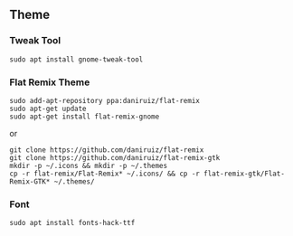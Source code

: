 ## Theme

### Tweak Tool

```
sudo apt install gnome-tweak-tool
```


### Flat Remix Theme
```
sudo add-apt-repository ppa:daniruiz/flat-remix
sudo apt-get update
sudo apt-get install flat-remix-gnome
```

or

```
git clone https://github.com/daniruiz/flat-remix
git clone https://github.com/daniruiz/flat-remix-gtk
mkdir -p ~/.icons && mkdir -p ~/.themes
cp -r flat-remix/Flat-Remix* ~/.icons/ && cp -r flat-remix-gtk/Flat-Remix-GTK* ~/.themes/
```

### Font
```
sudo apt install fonts-hack-ttf
```
